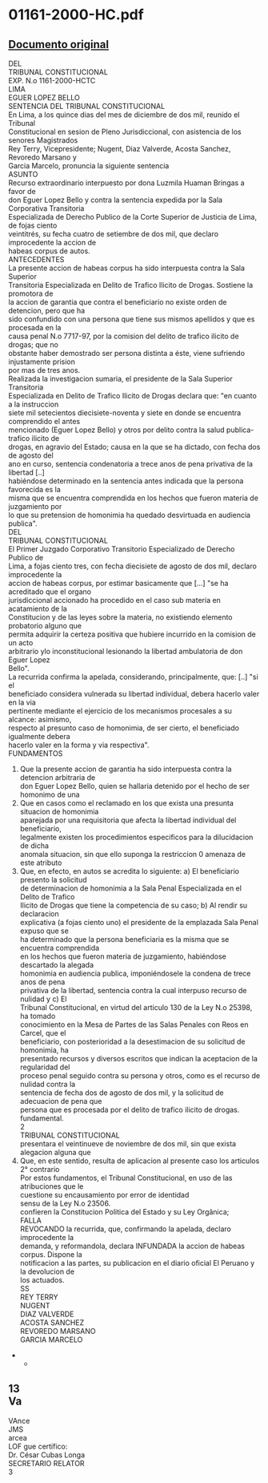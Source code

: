 
01161-2000-HC.pdf
=================
  
[Documento original](https://tc.gob.pe/jurisprudencia/2001/01161-2000-HC.pdf)  
---  
DEL  
TRIBUNAL CONSTITUCIONAL  
EXP. N.o 1161-2000-HCTC  
LIMA  
EGUER LOPEZ BELLO  
SENTENCIA DEL TRIBUNAL CONSTITUCIONAL  
En Lima, a los quince dias del mes de diciembre de dos mil, reunido el Tribunal  
Constitucional en sesion de Pleno Jurisdiccional, con asistencia de los senores Magistrados  
Rey Terry, Vicepresidente; Nugent, Diaz Valverde, Acosta Sanchez, Revoredo Marsano y  
Garcia Marcelo, pronuncia la siguiente sentencia  
ASUNTO  
Recurso extraordinario interpuesto por dona Luzmila Huaman Bringas a favor de  
don Eguer Lopez Bello y contra la sentencia expedida por la Sala Corporativa Transitoria  
Especializada de Derecho Publico de la Corte Superior de Justicia de Lima, de fojas ciento  
veintitrés, su fecha cuatro de setiembre de dos mil, que declaro improcedente la accion de  
habeas corpus de autos.  
ANTECEDENTES  
La presente accion de habeas corpus ha sido interpuesta contra la Sala Superior  
Transitoria Especializada en Delito de Trafico Ilicito de Drogas. Sostiene la promotora de  
la accion de garantia que contra el beneficiario no existe orden de detencion, pero que ha  
sido confundido con una persona que tiene sus mismos apellidos y que es procesada en la  
causa penal N.o 7717-97, por la comision del delito de trafico ilicito de drogas; que no  
obstante haber demostrado ser persona distinta a éste, viene sufriendo injustamente prision  
por mas de tres anos.  
Realizada la investigacion sumaria, el presidente de la Sala Superior Transitoria  
Especializada en Delito de Trafico Ilicito de Drogas declara que: "en cuanto a la instruccion  
siete mil setecientos diecisiete-noventa y siete en donde se encuentra comprendido el antes  
mencionado (Eguer Lopez Bello) y otros por delito contra la salud publica-trafico ilicito de  
drogas, en agravio del Estado; causa en la que se ha dictado, con fecha dos de agosto del  
ano en curso, sentencia condenatoria a trece anos de pena privativa de la libertad [..]  
habiéndose determinado en la sentencia antes indicada que la persona favorecida es la  
misma que se encuentra comprendida en los hechos que fueron materia de juzgamiento por  
lo que su pretension de homonimia ha quedado desvirtuada en audiencia publica".  
DEL  
TRIBUNAL CONSTITUCIONAL  
El Primer Juzgado Corporativo Transitorio Especializado de Derecho Publico de  
Lima, a fojas ciento tres, con fecha diecisiete de agosto de dos mil, declaro improcedente la  
accion de habeas corpus, por estimar basicamente que [...] "se ha acreditado que el organo  
jurisdiccional accionado ha procedido en el caso sub materia en acatamiento de la  
Constitucion y de las leyes sobre la materia, no existiendo elemento probatorio alguno que  
permita adquirir la certeza positiva que hubiere incurrido en la comision de un acto  
arbitrario ylo inconstitucional lesionando la libertad ambulatoria de don Eguer Lopez  
Bello".  
La recurrida confirma la apelada, considerando, principalmente, que: [..] "si el  
beneficiado considera vulnerada su libertad individual, debera hacerlo valer en la via  
pertinente mediante el ejercicio de los mecanismos procesales a su alcance: asimismo,  
respecto al presunto caso de homonimia, de ser cierto, el beneficiado igualmente debera  
hacerlo valer en la forma y via respectiva".  
FUNDAMENTOS  
1. Que la presente accion de garantia ha sido interpuesta contra la detencion arbitraria de  
don Eguer Lopez Bello, quien se hallaria detenido por el hecho de ser homonimo de una  
2. Que en casos como el reclamado en los que exista una presunta situacion de homonimia  
aparejada por una requisitoria que afecta la libertad individual del beneficiario,  
legalmente existen los procedimientos especificos para la dilucidacion de dicha  
anomala situacion, sin que ello suponga la restriccion 0 amenaza de este atributo  
3. Que, en efecto, en autos se acredita lo siguiente: a) El beneficiario presento la solicitud  
de determinacion de homonimia a la Sala Penal Especializada en el Delito de Trafico  
Ilicito de Drogas que tiene la competencia de su caso; b) Al rendir su declaracion  
explicativa (a fojas ciento uno) el presidente de la emplazada Sala Penal expuso que se  
ha determinado que la persona beneficiaria es la misma que se encuentra comprendida  
en los hechos que fueron materia de juzgamiento, habiéndose descartado la alegada  
homonimia en audiencia publica, imponiéndosele la condena de trece anos de pena  
privativa de la libertad, sentencia contra la cual interpuso recurso de nulidad y c) El  
Tribunal Constitucional, en virtud del articulo 130 de la Ley N.o 25398, ha tomado  
conocimiento en la Mesa de Partes de las Salas Penales con Reos en Carcel, que el  
beneficiario, con posterioridad a la desestimacion de su solicitud de homonimia, ha  
presentado recursos y diversos escritos que indican la aceptacion de la regularidad del  
proceso penal seguido contra su persona y otros, como es el recurso de nulidad contra la  
sentencia de fecha dos de agosto de dos mil, y la solicitud de adecuacion de pena que  
persona que es procesada por el delito de trafico ilicito de drogas.  
fundamental.  
2  
TRIBUNAL CONSTITUCIONAL  
presentara el veintinueve de noviembre de dos mil, sin que exista alegacion alguna que  
4. Que, en este sentido, resulta de aplicacion al presente caso los articulos 2° contrario  
Por estos fundamentos, el Tribunal Constitucional, en uso de las atribuciones que le  
cuestione su encausamiento por error de identidad  
sensu de la Ley N.o 23506.  
confieren la Constitucion Politica del Estado y su Ley Orgânica;  
FALLA  
REVOCANDO la recurrida, que, confirmando la apelada, declaro improcedente la  
demanda, y reformandola, declara INFUNDADA la accion de habeas corpus. Dispone la  
notificacion a las partes, su publicacion en el diario oficial El Peruano y la devolucion de  
los actuados.  
SS  
REY TERRY  
NUGENT  
DIAZ VALVERDE  
ACOSTA SANCHEZ  
REVOREDO MARSANO  
GARCIA MARCELO  
- -  
13  
Va   
-  
VAnce  
JMS  
arcea  
LOF gue certifico:  
Dr. César Cubas Longa  
SECRETARIO RELATOR  
3